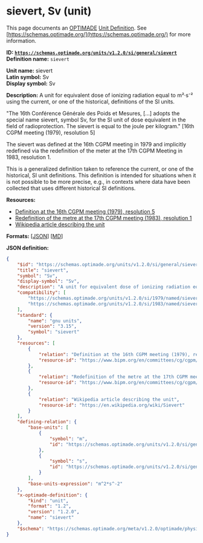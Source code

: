 # sievert, Sv (unit)
This page documents an [OPTIMADE](https://www.optimade.org/) [Unit Definition](https://schemas.optimade.org/#definitions). See [https://schemas.optimade.org/](https://schemas.optimade.org/) for more information.

**ID: [`https://schemas.optimade.org/units/v1.2.0/si/general/sievert`](https://schemas.optimade.org/units/v1.2.0/si/general/sievert)**  
**Definition name:** `sievert`

**Unit name:** sievert  
**Latin symbol:** Sv  
**Display symbol:** Sv  
  
**Description:** A unit for equivalent dose of ionizing radiation equal to m²·s⁻² using the current, or one of the historical, definitions of the SI units.

"The 16th Conférence Générale des Poids et Mesures, [...] adopts the special name sievert, symbol Sv, for the SI unit of dose equivalent in the field of radioprotection. The sievert is equal to the joule per kilogram." [16th CGPM meeting (1979), resolution 5]

The sievert was defined at the 16th CGPM meeting in 1979 and implicitly redefined via the redefinition of the meter at the 17th CGPM Meeting in 1983, resolution 1.

This is a generalized definition taken to reference the current, or one of the historical, SI unit definitions.
This definition is intended for situations when it is not possible to be more precise, e.g., in contexts where data have been collected that uses different historical SI definitions.

**Resources:**

- [Definition at the 16th CGPM meeting (1979), resolution 5](https://www.bipm.org/en/committees/cg/cgpm/16-1979/resolution-5)
- [Redefinition of the metre at the 17th CGPM meeting (1983), resolution 1](https://www.bipm.org/en/committees/cg/cgpm/17-1983/resolution-1)
- [Wikipedia article describing the unit](https://en.wikipedia.org/wiki/Sievert)


**Formats:** [[JSON](sievert.json)] [[MD](sievert.md)]

**JSON definition:**

``` json
{
    "$id": "https://schemas.optimade.org/units/v1.2.0/si/general/sievert",
    "title": "sievert",
    "symbol": "Sv",
    "display-symbol": "Sv",
    "description": "A unit for equivalent dose of ionizing radiation equal to m\u00b2\u00b7s\u207b\u00b2 using the current, or one of the historical, definitions of the SI units.\n\n\"The 16th Conf\u00e9rence G\u00e9n\u00e9rale des Poids et Mesures, [...] adopts the special name sievert, symbol Sv, for the SI unit of dose equivalent in the field of radioprotection. The sievert is equal to the joule per kilogram.\" [16th CGPM meeting (1979), resolution 5]\n\nThe sievert was defined at the 16th CGPM meeting in 1979 and implicitly redefined via the redefinition of the meter at the 17th CGPM Meeting in 1983, resolution 1.\n\nThis is a generalized definition taken to reference the current, or one of the historical, SI unit definitions.\nThis definition is intended for situations when it is not possible to be more precise, e.g., in contexts where data have been collected that uses different historical SI definitions.",
    "compatibility": [
        "https://schemas.optimade.org/units/v1.2.0/si/1979/named/sievert",
        "https://schemas.optimade.org/units/v1.2.0/si/1983/named/sievert"
    ],
    "standard": {
        "name": "gnu units",
        "version": "3.15",
        "symbol": "sievert"
    },
    "resources": [
        {
            "relation": "Definition at the 16th CGPM meeting (1979), resolution 5",
            "resource-id": "https://www.bipm.org/en/committees/cg/cgpm/16-1979/resolution-5"
        },
        {
            "relation": "Redefinition of the metre at the 17th CGPM meeting (1983), resolution 1",
            "resource-id": "https://www.bipm.org/en/committees/cg/cgpm/17-1983/resolution-1"
        },
        {
            "relation": "Wikipedia article describing the unit",
            "resource-id": "https://en.wikipedia.org/wiki/Sievert"
        }
    ],
    "defining-relation": {
        "base-units": [
            {
                "symbol": "m",
                "id": "https://schemas.optimade.org/units/v1.2.0/si/general/metre"
            },
            {
                "symbol": "s",
                "id": "https://schemas.optimade.org/units/v1.2.0/si/general/second"
            }
        ],
        "base-units-expression": "m^2*s^-2"
    },
    "x-optimade-definition": {
        "kind": "unit",
        "format": "1.2",
        "version": "1.2.0",
        "name": "sievert"
    },
    "$schema": "https://schemas.optimade.org/meta/v1.2.0/optimade/physical_unit_definition.md"
}
```